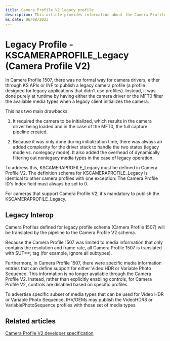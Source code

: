 ```yaml
---
title: Camera Profile V2 legacy profile
description: This article provides information about the Camera Profile V2 legacy profile.
ms.date: 06/08/2023
---
```


# Legacy Profile - KSCAMERAPROFILE_Legacy (Camera Profile V2)

In Camera Profile 1507, there was no formal way for camera drivers, either through KS APIs or INF to publish a legacy camera profile (a profile designed for legacy applications that didn't use profiles). Instead, it was done purely at runtime by having either the camera driver or the MFT0 filter the available media types when a legacy client initializes the camera.

This has two main drawbacks:

1. It required the camera to be initialized, which results in the camera driver being loaded and in the case of the MFT0, the full capture pipeline created.

1. Because it was only done during initialization time, there was always an added complexity for the driver stack to handle the two states (legacy mode vs. nonlegacy mode). It also added the overhead of dynamically filtering out nonlegacy media types in the case of legacy operation.

To address this, KSCAMERAPROFILE_Legacy must be defined in Camera Profile V2. The definition schema for KSCAMERAPROFILE_Legacy is identical to other camera profiles with one exception: The Camera Profile ID's Index field must always be set to 0.

For cameras that support Camera Profile V2, it's mandatory to publish the KSCAMERAPROFILE_Legacy.

## Legacy Interop

Camera Profiles defined for legacy profile schema (Camera Profile 1507) will be translated by the pipeline to the Camera Profile V2 schema.

Because the Camera Profile 1507 was limited to media information that only contains the resolution and frame rate, all Camera Profile 1507 is translated with SUT==; tag (for example, ignore all subtypes).

Furthermore, in Camera Profile 1507, there were specific media information entries that can define support for either Video HDR or Variable Photo Sequence. This information is no longer available through the Camera Profile V2. Instead, rather than explicitly enabling controls, for Camera Profile V2, controls are disabled based on specific profiles.

To advertise specific subset of media types that can be used for Video HDR or Variable Photo Sequence, IHV/OEMs may publish the VideoHDR8 or VariablePhotoSequence profiles with those set of media types.

## Related articles

[Camera Profile V2 developer specification](camera-profile-v2-specification.md)
